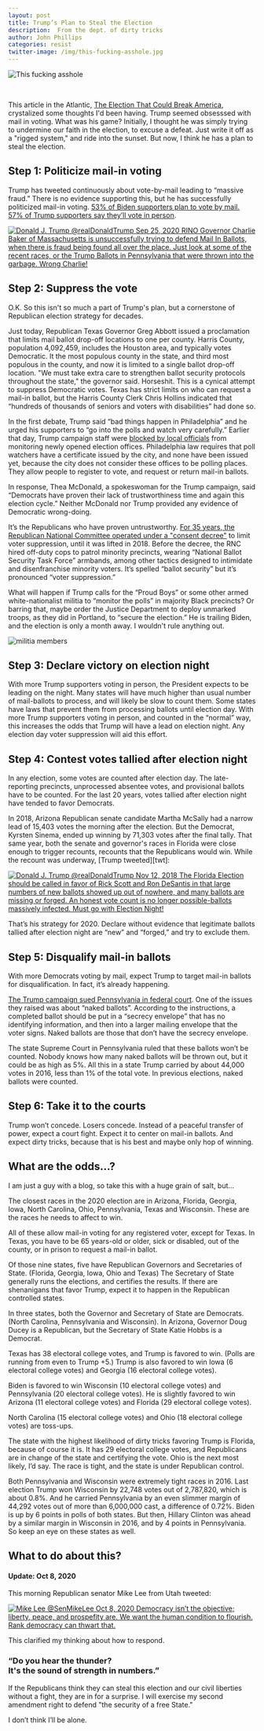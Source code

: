 ```yaml
---
layout: post
title: Trump’s Plan to Steal the Election
description:  From the dept. of dirty tricks
author: John Phillips
categories: resist
twitter-image: /img/this-fucking-asshole.jpg
---
```


<div>
<img src="/img/this-fucking-asshole.jpg" class="full-width border" alt="This fucking asshole">
<p>&nbsp;</p>
</div>

This article in the Atlantic, [The Election That Could Break America][atl], crystalized some thoughts I'd been having. Trump seemed obsesssed with mail in voting. What was his game? Initially, I thought he was simply trying to undermine our faith in the election, to excuse a defeat. Just write it off as a "rigged system," and ride into the sunset. But now, I think he has a plan to steal the election.

[atl]: https://www.theatlantic.com/magazine/archive/2020/11/what-if-trump-refuses-concede/616424/

<!--more--> 

<a name="jump"></a>

## Step 1: Politicize mail-in voting

Trump has tweeted continuously about vote-by-mail leading to “massive fraud.” There is no evidence supporting this, but he has successfully politicized mail-in voting. [53% of Biden supporters plan to vote by mail. 57% of Trump supporters say they’ll vote in person][ap]. 

[ap]: https://apnews.com/article/election-2020-virus-outbreak-voting-politics-joe-biden-3d8b70cc5c9114ec214a3b9d7981bde3 

<div>
<a href="https://twitter.com/realdonaldtrump/status/1309455713882828802">
<img src="/img/trump-tweet.png" class="full-width border" alt="Donald J. Trump
@realDonaldTrump Sep 25, 2020
RINO Governor Charlie Baker of Massachusetts is unsuccessfully trying to defend Mail In Ballots, when there is fraud being found all over the place. Just look at some of the recent races, or the Trump Ballots in Pennsylvania that were thrown into the garbage. Wrong Charlie!">
</a>
</div>


## Step 2: Suppress the vote

O.K. So this isn't so much a part of Trump's plan, but a cornerstone of Republican election strategy for decades. 

Just today, Republican Texas Governor Greg Abbott issued a proclamation that limits mail ballot drop-off locations to one per county. Harris County, population 4,092,459, includes the Houston area, and typically votes Democratic. It the most populous county in the state, and third most populous in the county, and now it is limited to a single ballot drop-off location. "We must take extra care to strengthen ballot security protocols throughout the state," the governor said. Horseshit. This is a cynical attempt to suppress Democratic votes. Texas has strict limits on who can request a mail-in ballot, but the Harris County Clerk Chris Hollins indicated that “hundreds of thousands of seniors and voters with disabilities” had done so.

In the first debate, Trump said “bad things happen in Philadelphia” and he urged his supporters to “go into the polls and watch very carefully.” Earlier that day, Trump campaign staff were [blocked by local officials][phi] from monitoring newly opened election offices. Philadelphia law requires that poll watchers have a certificate issued by the city, and none have been issued yet, because the city does not consider these offices to be polling places. They allow people to register to vote, and request or return mail-in ballots.

[phi]: https://whyy.org/articles/trump-campaign-says-it-plans-to-sue-over-poll-watchers-in-philly-satellite-offices/

In response, Thea McDonald, a spokeswoman for the Trump campaign, said “Democrats have proven their lack of trustworthiness time and again this election cycle.” Neither McDonald nor Trump provided any evidence of Democratic wrong-doing. 

It’s the Republicans who have proven untrustworthy. [For 35 years, the Republican National Committee operated under a "consent decree"][vote] to limit voter suppression, until it was lifted in 2018. Before the decree, the RNC hired off-duty cops to patrol minority precincts, wearing “National Ballot Security Task Force” armbands, among other tactics designed to intimidate and disenfranchise minority voters. It’s spelled “ballot security” but it’s pronounced “voter suppression.”

[vote]: https://www.theatlantic.com/politics/archive/2018/01/the-gop-just-received-another-tool-for-suppressing-votes/550052/

What will happen if Trump calls for the “Proud Boys” or some other armed white-nationalist militia to “monitor the polls” in majority Black precincts? Or barring that, maybe order the Justice Department to deploy unmarked troops, as they did in Portland, to “secure the election.” He is trailing Biden, and the election is only a month away. I wouldn't rule anything out.


<div>
<img src="/img/boogaloo.jpg" class="full-width border" alt="militia members">
</div>


## Step 3: Declare victory on election night

With more Trump supporters voting in person, the President expects to be leading on the night. Many states will have much higher than usual number of mail-ballots to process, and  will likely be slow to count them. Some states have laws that prevent them from processing ballots until election day. With more Trump supporters voting in person, and counted in the “normal” way, this increases the odds that Trump will have a lead on election night. Any election day voter suppression will aid this effort. 

## Step 4: Contest votes tallied after election night

In any election, some votes are counted after election day. The late-reporting precincts, un­processed absentee votes, and provisional ballots have to be counted. For the last 20 years, votes tallied after election night have tended to favor Democrats. 

In 2018, Arizona Republican senate candidate Martha McSally had a narrow lead of 15,403 votes the morning after the election. But the Democrat, Kyrsten Sinema, ended up winning by 71,303 votes after the final tally. That same year, both the senate and governor's races in Florida were close enough to trigger recounts, recounts that the Republicans would win. While the recount was underway, [Trump tweeted][twt]:


<div>
<a href="https://twitter.com/realdonaldtrump/status/1061962869376540672">
<img src="/img/trump-tweet-2.png" class="full-width border" alt="Donald J. Trump @realDonaldTrump Nov 12, 2018
The Florida Election should be called in favor of Rick Scott and Ron DeSantis in that large numbers of new ballots showed up out of nowhere, and many ballots are missing or forged. An honest vote count is no longer possible-ballots massively infected. Must go with Election Night!">
</a>
<p></p>
</div>


That’s his strategy for 2020. Declare without evidence that legitimate ballots tallied after election night are “new” and “forged,” and try to exclude them.

## Step 5: Disqualify mail-in ballots

With more Democrats voting by mail, expect Trump to target mail-in ballots for disqualification. In fact, it’s already happening. 

[The Trump campaign sued Pennsylvania in federal court][naked]. One of the issues they raised was about “naked ballots”. According to the instructions, a completed ballot should be put in a “secrecy envelope” that has no identifying information, and then into a larger mailing envelope that the voter signs. Naked ballots are those that don’t have the secrecy envelope.

The state Supreme Court in Pennsylvania ruled that these ballots won’t be counted. Nobody knows how many naked ballots will be thrown out, but it could be as high as 5%. All this in a state Trump carried by about 44,000 votes in 2016, less than 1% of the total vote. In previous elections, naked ballots were counted.

[naked]: https://www.inquirer.com/politics/election/pennsylvania-naked-ballots-supreme-court-philadelphia-20200921.html

## Step 6: Take it to the courts

Trump won’t concede. Losers concede. Instead of a peaceful transfer of power, expect a court fight. Expect it to center on mail-in ballots. And expect dirty tricks, because that is his best and maybe only hop of winning.

## What are the odds…?

I am just a guy with a blog, so take this with a huge grain of salt, but…

The closest races in the 2020 election are in Arizona, Florida, Georgia, Iowa, North Carolina, Ohio, Pennsylvania, Texas and Wisconsin. These are the races he needs to affect to win.

All of these allow mail-in voting for any registered voter, except for Texas. In Texas, you have to be 65 years-old or older, sick or disabled, out of the county, or in prison to request a mail-in ballot.

Of those nine states, five have Republican Governors and Secretaries of State. (Florida, Georgia, Iowa, Ohio and Texas) The Secretary of State generally runs the elections, and certifies the results. If there are shenanigans that favor Trump, expect it to happen in the Republican controlled states. 

In three states, both the Governor and Secretary of State are Democrats. (North Carolina, Pennsylvania and Wisconsin). In Arizona, Governor Doug Ducey is a Republican, but the Secretary of State Katie Hobbs is a Democrat.

Texas has 38 electoral college votes, and Trump is favored to win. (Polls are running from even to Trump +5.) Trump is also favored to win Iowa (6 electoral college votes) and Georgia (16 electoral college votes).

Biden is favored to win Wisconsin (10 electoral college votes) and Pennsylvania (20 electoral college votes). He is slightly favored to win Arizona (11 electoral college votes) and Florida (29 electoral college votes).

North Carolina (15 electoral college votes) and Ohio (18 electoral college votes) are toss-ups.

The state with the highest likelihood of dirty tricks favoring Trump is Florida, because of course it is. It has 29 electoral college votes, and Republicans are in change of the state and certifying the vote. Ohio is the next most likely, I’d say. The race is tight, and the state is under Republican control. 

Both Pennsylvania and Wisconsin were extremely tight races in 2016. Last election Trump won Wisconsin by 22,748 votes out of 2,787,820, which is about 0.8%. And he carried Pennsylvania by an even slimmer margin of 44,292 votes out of more than 6,000,000 cast, a difference of 0.72%. Biden is up by 6 points in polls of both states. But then, Hillary Clinton was ahead by a similar margin in Wisconsin in 2016, and by 4 points in Pennsylvania. So keep an eye on these states as well.


## What to do about this?

<h4 class="lite">Update: Oct 8, 2020</h4>

This morning Republican senator Mike Lee from Utah tweeted:

<div>
<a href="https://twitter.com/SenMikeLee/status/1314089207875371008">
<img src="/img/lee-tweet.png" class="full-width border" alt="Mike Lee @SenMikeLee  Oct 8, 2020
Democracy isn’t the objective; liberty, peace, and prospefity are.  We want the human condition to flourish.  Rank democracy can thwart that.">
</a>
<p></p>
</div>

This clarified my thinking about how to respond.

<h3>“Do you hear the thunder?  <br>
It's the sound of strength in numbers.”</h3>


If the Republicans think they can steal this election and our civil liberties without a fight, they are in for a surprise. I will exercise my second amendment right to defend "the security of a free State."

I don’t think I’ll be alone.


